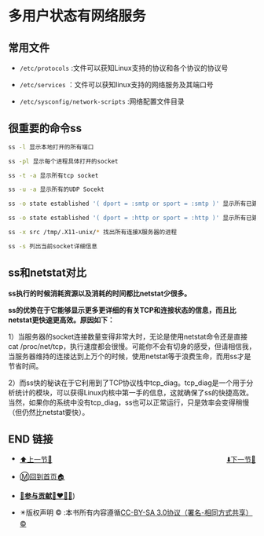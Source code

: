 # 多用户状态有网络服务

## 常用文件

+ `/etc/protocols`  :文件可以获知Linux支持的协议和各个协议的协议号

+ `/etc/services` ：文件可以获知linux支持的网络服务及其端口号

+ `/etc/sysconfig/network-scripts` :网络配置文件目录



## 很重要的命令ss

```bash
ss -l 显示本地打开的所有端口

ss -pl 显示每个进程具体打开的socket

ss -t -a 显示所有tcp socket

ss -u -a 显示所有的UDP Socekt

ss -o state established '( dport = :smtp or sport = :smtp )' 显示所有已建立的SMTP连接

ss -o state established '( dport = :http or sport = :http )' 显示所有已建立的HTTP连接

ss -x src /tmp/.X11-unix/* 找出所有连接X服务器的进程

ss -s 列出当前socket详细信息
```

 

## ss和netstat对比

**ss执行的时候消耗资源以及消耗的时间都比netstat少很多。**

**ss的优势在于它能够显示更多更详细的有关TCP和连接状态的信息，而且比netstat更快速更高效。原因如下：**

1）当服务器的socket连接数量变得非常大时，无论是使用netstat命令还是直接cat /proc/net/tcp，执行速度都会很慢。可能你不会有切身的感受，但请相信我，当服务器维持的连接达到上万个的时候，使用netstat等于浪费生命，而用ss才是节省时间。

2）而ss快的秘诀在于它利用到了TCP协议栈中tcp_diag。tcp_diag是一个用于分析统计的模块，可以获得Linux内核中第一手的信息，这就确保了ss的快捷高效。当然，如果你的系统中没有tcp_diag，ss也可以正常运行，只是效率会变得稍慢（但仍然比netstat要快）。

 

 

## END 链接
<ul><li><div><a href = '39.md' style='float:left'>⬆️上一节🔗</a><a href = '41.md' style='float: right'>⬇️下一节🔗</a></div></li></ul>

+ [Ⓜ️回到首页🏠](../README.md)

+ [**🫵参与贡献💞❤️‍🔥💖**](https://nsddd.top/archives/contributors))

+ ✴️版权声明 &copy; :本书所有内容遵循[CC-BY-SA 3.0协议（署名-相同方式共享）&copy;](http://zh.wikipedia.org/wiki/Wikipedia:CC-by-sa-3.0协议文本) 

